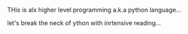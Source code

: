 THis is alx higher level programming a.k.a python language...

let's break the neck of ython with inrtensive reading...